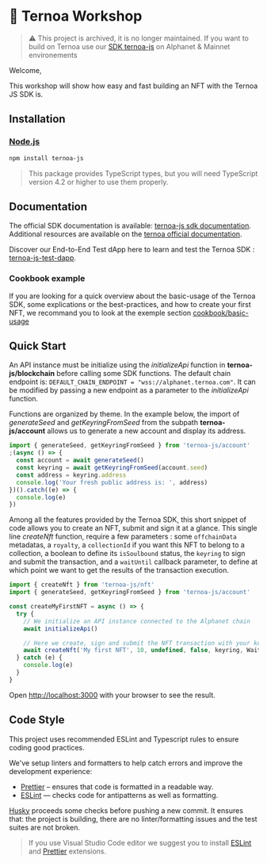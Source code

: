 # 🦦 Ternoa Workshop

> ⚠️ This project is archived, it is no longer maintained.
> If you want to build on Ternoa use our [SDK ternoa-js](https://www.npmjs.com/package/ternoa-js) on Alphanet & Mainnet environements

Welcome,

This workshop will show how easy and fast building an NFT with the Ternoa JS SDK is.

## Installation

### [Node.js](https://nodejs.org/en/download/)

```bash
npm install ternoa-js
```

> This package provides TypeScript types, but you will need TypeScript version 4.2 or higher to use them properly.

## Documentation

The official SDK documentation is available: [ternoa-js sdk documentation](http://ternoa-js.ternoa.dev). Additional resources are available on the [ternoa official documentation](https://docs.ternoa.network/).

Discover our End-to-End Test dApp here to learn and test the Ternoa SDK : [ternoa-js-test-dapp](https://e2e.ternoa.network/).

### Cookbook example

If you are looking for a quick overview about the basic-usage of the Ternoa SDK, some explications or the best-practices, and how to create your first NFT, we recommand you to look at the exemple section [cookbook/basic-usage](https://github.com/capsule-corp-ternoa/ternoa-js/tree/1.1.0-basicNFTs-collections/examples/cookbook/basic-usage)

## Quick Start

An API instance must be initialize using the _initializeApi_ function in **ternoa-js/blockchain** before calling some SDK functions. The default chain endpoint is: `DEFAULT_CHAIN_ENDPOINT = "wss://alphanet.ternoa.com"`. It can be modified by passing a new endpoint as a parameter to the _initializeApi_ function.

Functions are organized by theme. In the example below, the import of _generateSeed_ and _getKeyringFromSeed_ from the subpath **ternoa-js/account** allows us to generate a new account and display its address.

```javascript
import { generateSeed, getKeyringFromSeed } from 'ternoa-js/account'
;(async () => {
  const account = await generateSeed()
  const keyring = await getKeyringFromSeed(account.seed)
  const address = keyring.address
  console.log('Your fresh public address is: ', address)
})().catch((e) => {
  console.log(e)
})
```

Among all the features provided by the Ternoa SDK, this short snippet of code allows you to create an NFT, submit and sign it at a glance. This single line _createNft_ function, require a few parameters : some `offchainData` metadatas, a `royalty`, a `collectionId` if you want this NFT to belong to a collection, a boolean to define its `isSoulbound` status, the `keyring` to sign and submit the transaction, and a `waitUntil` callback parameter, to define at which point we want to get the results of the transaction execution.

```javascript
import { createNft } from 'ternoa-js/nft'
import { generateSeed, getKeyringFromSeed } from 'ternoa-js/account'

const createMyFirstNFT = async () => {
  try {
    // We initialize an API instance connected to the Alphanet chain
    await initializeApi()

    // Here we create, sign and submit the NFT transaction with your keyring
    await createNft('My first NFT', 10, undefined, false, keyring, WaitUntil.BlockInclusion)
  } catch (e) {
    console.log(e)
  }
}
```

Open [http://localhost:3000](http://localhost:3000) with your browser to see the result.

## Code Style

This project uses recommended ESLint and Typescript rules to ensure coding good practices.

We've setup linters and formatters to help catch errors and improve the development experience:

- [Prettier](https://prettier.io/) – ensures that code is formatted in a readable way.
- [ESLint](https://eslint.org/) — checks code for antipatterns as well as formatting.

[Husky](https://typicode.github.io/husky) proceeds some checks before pushing a new commit. It ensures that: the project is building, there are no linter/formatting issues and the test suites are not broken.

> If you use Visual Studio Code editor we suggest you to install [ESLint](https://marketplace.visualstudio.com/items?itemName=dbaeumer.vscode-eslint) and [Prettier](https://marketplace.visualstudio.com/items?itemName=esbenp.prettier-vscode) extensions.

